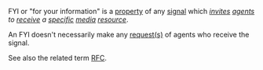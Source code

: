 FYI or "for your information" is a [property](https://github.com/gcassel/Modular-Organization-Terminology/blob/master/terms/property.md) of any [signal](https://github.com/gcassel/Modular-Organization-Terminology/blob/master/terms/signal.md) which *[invites](https://github.com/gcassel/Modular-Organization-Terminology/blob/master/terms/invite.md) [agents](https://github.com/gcassel/Modular-Organization-Terminology/blob/master/terms/agent.md) to [receive](https://github.com/gcassel/Modular-Organization-Terminology/blob/master/terms/receive.md) a [specific](https://github.com/gcassel/Modular-Organization-Terminology/blob/master/terms/specific.md) [media](https://github.com/gcassel/Modular-Organization-Terminology/blob/master/terms/media.md) [resource](https://github.com/gcassel/Modular-Organization-Terminology/blob/master/terms/resource.md)*. 

An FYI doesn't necessarily make any [request(s)](https://github.com/gcassel/Modular-Organization-Terminology/blob/master/terms/request.md) of agents who receive the signal.

See also the related term [RFC](https://github.com/gcassel/Modular-Organization-Terminology/blob/master/compound-terms/RFC.md).  
